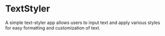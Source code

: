 # TextStyler

A simple text-styler app allows users to input text and apply various styles for easy formatting and customization of text.

